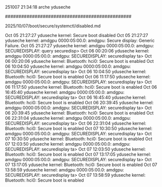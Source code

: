 251007
21:34:18
arche
yduseche

###############################################

2025/10/07/boot/secure/systemctl/disabled.md


Oct 05 21:27:27 yduseche kernel: Secure boot disabled
Oct 05 21:27:27 yduseche kernel: amdgpu 0000:05:00.0: amdgpu: Secure display: Generic Failure.
Oct 05 21:27:27 yduseche kernel: amdgpu 0000:05:00.0: amdgpu: SECUREDISPLAY: query securedisp>
Oct 06 00:20:06 yduseche kernel: amdgpu 0000:05:00.0: amdgpu: SECUREDISPLAY: securedisplay ta>
Oct 06 00:20:06 yduseche kernel: Bluetooth: hci0: Secure boot is enabled
Oct 06 10:04:50 yduseche kernel: amdgpu 0000:05:00.0: amdgpu: SECUREDISPLAY: securedisplay ta>
Oct 06 10:04:50 yduseche kernel: Bluetooth: hci0: Secure boot is enabled
Oct 06 11:17:50 yduseche kernel: amdgpu 0000:05:00.0: amdgpu: SECUREDISPLAY: securedisplay ta>
Oct 06 11:17:50 yduseche kernel: Bluetooth: hci0: Secure boot is enabled
Oct 06 16:45:40 yduseche kernel: amdgpu 0000:05:00.0: amdgpu: SECUREDISPLAY: securedisplay ta>
Oct 06 16:45:40 yduseche kernel: Bluetooth: hci0: Secure boot is enabled
Oct 06 20:39:45 yduseche kernel: amdgpu 0000:05:00.0: amdgpu: SECUREDISPLAY: securedisplay ta>
Oct 06 20:39:45 yduseche kernel: Bluetooth: hci0: Secure boot is enabled
Oct 06 22:31:04 yduseche kernel: amdgpu 0000:05:00.0: amdgpu: SECUREDISPLAY: securedisplay ta>
Oct 06 22:31:04 yduseche kernel: Bluetooth: hci0: Secure boot is enabled
Oct 07 10:30:50 yduseche kernel: amdgpu 0000:05:00.0: amdgpu: SECUREDISPLAY: securedisplay ta>
Oct 07 10:30:50 yduseche kernel: Bluetooth: hci0: Secure boot is enabled
Oct 07 12:03:50 yduseche kernel: amdgpu 0000:05:00.0: amdgpu: SECUREDISPLAY: securedisplay ta>
Oct 07 12:03:50 yduseche kernel: Bluetooth: hci0: Secure boot is enabled
Oct 07 13:17:05 yduseche kernel: amdgpu 0000:05:00.0: amdgpu: SECUREDISPLAY: securedisplay ta>
Oct 07 13:17:05 yduseche kernel: Bluetooth: hci0: Secure boot is enabled
Oct 07 13:58:59 yduseche kernel: amdgpu 0000:05:00.0: amdgpu: SECUREDISPLAY: securedisplay ta>
Oct 07 13:58:59 yduseche kernel: Bluetooth: hci0: Secure boot is enabled

